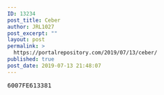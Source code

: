 ```yaml
---
ID: 13234
post_title: Ceber
author: JRL1027
post_excerpt: ""
layout: post
permalink: >
  https://portalrepository.com/2019/07/13/ceber/
published: true
post_date: 2019-07-13 21:48:07
---
```

<pre>6007FE613381</pre>